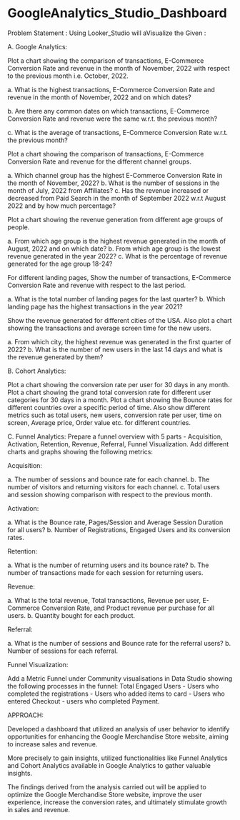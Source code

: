 # GoogleAnalytics_Studio_Dashboard

Problem Statement : Using Looker_Studio will aVisualize the Given : 

A. Google Analytics:

Plot a chart showing the comparison of transactions, E-Commerce Conversion Rate and revenue in the month of November, 2022 with respect to the previous month i.e. October, 2022.

a. What is the highest transactions, E-Commerce Conversion Rate and revenue in the month of November, 2022 and on which dates?

b. Are there any common dates on which transactions, E-Commerce Conversion Rate and revenue were the same w.r.t. the previous month?

c. What is the average of transactions, E-Commerce Conversion Rate w.r.t. the previous month?

Plot a chart showing the comparison of transactions, E-Commerce Conversion Rate and revenue for the different channel groups.

a. Which channel group has the highest E-Commerce Conversion Rate in the month of November, 2022?
b. What is the number of sessions in the month of July, 2022 from Affiliates?
c. Has the revenue increased or decreased from Paid Search in the month of September 2022 w.r.t August 2022 and by how much percentage?

Plot a chart showing the revenue generation from different age groups of people.

a. From which age group is the highest revenue generated in the month of August, 2022 and on which date?
b. From which age group is the lowest revenue generated in the year 2022?
c. What is the percentage of revenue generated for the age group 18-24?

For different landing pages, Show the number of transactions, E-Commerce Conversion Rate and revenue with respect to the last period.

a. What is the total number of landing pages for the last quarter?
b. Which landing page has the highest transactions in the year 2021?

Show the revenue generated for different cities of the USA. Also plot a chart showing the transactions and average screen time for the new users.

a. From which city, the highest revenue was generated in the first quarter of 2022?
b. What is the number of new users in the last 14 days and what is the revenue generated by them?


B. Cohort Analytics:

Plot a chart showing the conversion rate per user for 30 days in any month.
Plot a chart showing the grand total conversion rate for different user categories for 30 days in a month.
Plot a chart showing the Bounce rates for different countries over a specific period of time. Also show different metrics such as total users, new users, conversion rate per user, time on screen, Average price, Order value etc. for different countries.


C. Funnel Analytics:
Prepare a funnel overview with 5 parts - Acquisition, Activation, Retention, Revenue, Referral, Funnel Visualization. Add different charts and graphs showing the following metrics:

Acquisition:

a. The number of sessions and bounce rate for each channel.
b. The number of visitors and returning visitors for each channel.
c. Total users and session showing comparison with respect to the previous month.

Activation:

a. What is the Bounce rate, Pages/Session and Average Session Duration for all users?
b. Number of Registrations, Engaged Users and its conversion rates.

Retention:

a. What is the number of returning users and its bounce rate?
b. The number of transactions made for each session for returning users.

Revenue:

a. What is the total revenue, Total transactions, Revenue per user, E-Commerce Conversion Rate, and Product revenue per purchase for all users.
b. Quantity bought for each product.

Referral:

a. What is the number of sessions and Bounce rate for the referral users?
b. Number of sessions for each referral.

Funnel Visualization:

Add a Metric Funnel under Community visualisations in Data Studio showing the following processes in the funnel: Total Engaged Users - Users who completed the registrations - Users who added items to card - Users who entered Checkout - users who completed Payment.

APPROACH: 

Developed a dashboard that utilized an analysis of user behavior to identify opportunities for enhancing the Google Merchandise Store website, aiming
to increase sales and revenue. 

More precisely to gain insights, utilized functionalities like Funnel Analytics and Cohort Analytics available in Google Analytics to gather valuable insights. 

The findings derived from the analysis carried out will be applied to optimize the Google Merchandise Store website, improve the user experience, increase the conversion rates, and ultimately stimulate growth in sales and revenue. 
